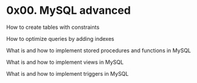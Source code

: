 # 0x00. MySQL advanced

How to create tables with constraints

How to optimize queries by adding indexes

What is and how to implement stored procedures and functions in MySQL

What is and how to implement views in MySQL

What is and how to implement triggers in MySQL
